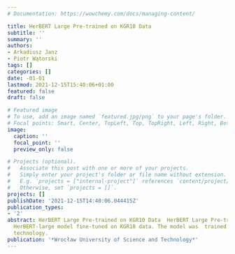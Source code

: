 ```yaml
---
# Documentation: https://wowchemy.com/docs/managing-content/

title: HerBERT Large Pre-trained on KGR10 Data
subtitle: ''
summary: ''
authors:
- Arkadiusz Janz
- Piotr Wątorski
tags: []
categories: []
date: -01-01
lastmod: 2021-12-15T15:40:06+01:00
featured: false
draft: false

# Featured image
# To use, add an image named `featured.jpg/png` to your page's folder.
# Focal points: Smart, Center, TopLeft, Top, TopRight, Left, Right, BottomLeft, Bottom, BottomRight.
image:
  caption: ''
  focal_point: ''
  preview_only: false

# Projects (optional).
#   Associate this post with one or more of your projects.
#   Simply enter your project's folder or file name without extension.
#   E.g. `projects = ["internal-project"]` references `content/project/deep-learning/index.md`.
#   Otherwise, set `projects = []`.
projects: []
publishDate: '2021-12-15T14:40:06.044415Z'
publication_types:
- '2'
abstract: HerBERT Large Pre-trained on KGR10 Data  HerBERT Large Pre-trained on KGR10  Data  Description
  HerBERT-large model fine-tuned on KGR10 data. The model was  trained using DeepSpeed
  technology.
publication: '*Wrocław University of Science and Technology*'
---
```

